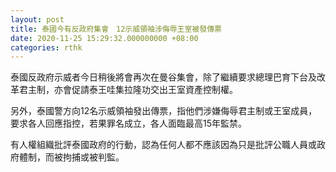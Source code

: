 ```yaml
---
layout: post
title: 泰國今有反政府集會　12示威領袖涉侮辱王室被發傳票
date: 2020-11-25 15:29:32.000000000 +08:00
categories: rthk
---
```


泰國反政府示威者今日稍後將會再次在曼谷集會，除了繼續要求總理巴育下台及改革君主制，亦會促請泰王哇集拉隆功交出王室資產控制權。

另外，泰國警方向12名示威領袖發出傳票，指他們涉嫌侮辱君主制或王室成員，要求各人回應指控，若果罪名成立，各人面臨最高15年監禁。

有人權組織批評泰國政府的行動，認為任何人都不應該因為只是批評公職人員或政府體制，而被拘捕或被判監。

